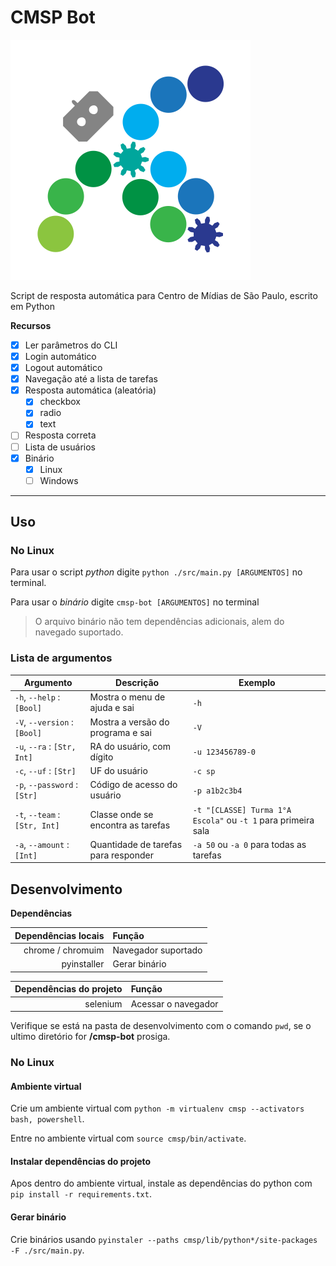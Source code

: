 # CMSP Bot

![Logo](./assets/cmsp_bot-logo.png)

Script de resposta automática para Centro de Mídias de São Paulo, escrito em Python

**Recursos**

- [x] Ler parâmetros do CLI
- [x] Login automático
- [x] Logout automático
- [x] Navegação até a lista de tarefas
- [x] Resposta automática (aleatória)
  - [x] checkbox
  - [x] radio
  - [x] text
- [ ] Resposta correta
- [ ] Lista de usuários
- [x] Binário
  - [x] Linux
  - [ ] Windows

---

## Uso

### No Linux

Para usar o script _python_ digite `python ./src/main.py [ARGUMENTOS]` no terminal.

Para usar o _binário_ digite `cmsp-bot [ARGUMENTOS]` no terminal

> O arquivo binário não tem dependências adicionais, alem do navegado suportado.

### Lista de argumentos

| Argumento                     | Descrição                            | Exemplo                                                       |
| ----------------------------- | ------------------------------------ | ------------------------------------------------------------- |
| `-h`, `--help` : `[Bool]`     | Mostra o menu de ajuda e sai         | `-h`                                                          |
| `-V`, `--version` : `[Bool]`  | Mostra a versão do programa e sai    | `-V`                                                          |
| `-u`, `--ra` : `[Str, Int]`   | RA do usuário, com dígito            | `-u 123456789-0`                                              |
| `-c`, `--uf` : `[Str]`        | UF do usuário                        | `-c sp`                                                       |
| `-p`, `--password` : `[Str]`  | Código de acesso do usuário          | `-p a1b2c3b4`                                                 |
| `-t`, `--team` : `[Str, Int]` | Classe onde se encontra as tarefas   | `-t "[CLASSE] Turma 1°A Escola"` ou `-t 1` para primeira sala |
| `-a`, `--amount` : `[Int]`    | Quantidade de tarefas para responder | `-a 50` ou `-a 0` para todas as tarefas                       |

## Desenvolvimento

**Dependências**

| Dependências locais | Função              |
| ------------------: | :------------------ |
|   chrome / chromuim | Navegador suportado |
|         pyinstaller | Gerar binário       |

| Dependências do projeto | Função              |
| ----------------------: | :------------------ |
|                selenium | Acessar o navegador |

Verifique se está na pasta de desenvolvimento com o comando `pwd`, se o ultimo diretório for **/cmsp-bot** prosiga.

### No Linux

#### Ambiente virtual

Crie um ambiente virtual com `python -m virtualenv cmsp --activators bash, powershell`.

Entre no ambiente virtual com `source cmsp/bin/activate`.

#### Instalar dependências do projeto

Apos dentro do ambiente virtual, instale as dependências do python com `pip install -r requirements.txt`.

#### Gerar binário

Crie binários usando `pyinstaler --paths cmsp/lib/python*/site-packages -F ./src/main.py`.
